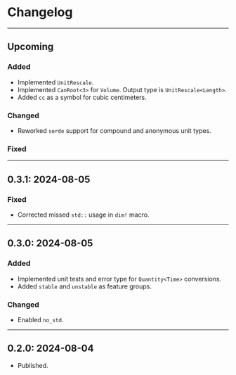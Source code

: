 # Changelog

---
## Upcoming

### Added
- Implemented `UnitRescale`.
- Implemented `CanRoot<3>` for `Volume`. Output type is `UnitRescale<Length>`.
- Added `cc` as a symbol for cubic centimeters.
### Changed
- Reworked `serde` support for compound and anonymous unit types.
### Fixed


---
## 0.3.1: 2024-08-05

### Fixed
- Corrected missed `std::` usage in `dim!` macro.


---
## 0.3.0: 2024-08-05

### Added
- Implemented unit tests and error type for `Quantity<Time>` conversions.
- Added `stable` and `unstable` as feature groups.
### Changed
- Enabled `no_std`.


---
## 0.2.0: 2024-08-04
- Published.
